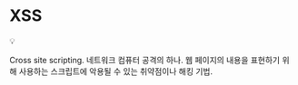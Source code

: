 # XSS

<aside>
💡

Cross site scripting.
네트워크 컴퓨터 공격의 하나.
웹 페이지의 내용을 표현하기 위해 사용하는 스크립트에 악용될 수 있는 취약점이나 해킹 기법.

</aside>
